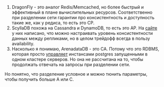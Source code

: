 1. DragonFly - это аналог Redis/Memcached, но более быстрый и эффективный в
   плане вычислительных ресурсов. Соответственно при разделении сети гарантии
   про консистентность и доступность такие же, как у редиса, то есть это CP.
1. ScyllaDB похожа на Cassandra и DynamoDB, то есть это AP. На
   [сайте](https://docs.scylladb.com/stable/architecture/architecture-fault-tolerance.html)
   у них написано, что можно настраивать уровень консистентности данных между
   репликами, но в целом трейдофф всегда в пользу availability.
1. Насколько я понимаю, ArenadataDB - это CA. Потому что это RDBMS, которая
   просто [управляет](https://docs.arenadata.io/adb/index.html) инстансами
   postgres запущенными в одном кластере серверов. Но она не рассчитана на то,
   чтобы продолжать отвечать на запросы при разделении сети.

Но понятно, что разделение условное и можно тюнить параметры, чтобы получить
больше A или C.
